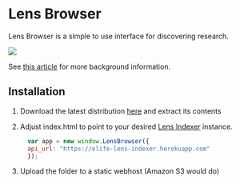 Lens Browser
============

Lens Browser is a simple to use interface for discovering research. 

![](https://d262ilb51hltx0.cloudfront.net/max/2000/1*ZoIcqdy-O9dbe8R-MBMTMQ.png)


See [this article](https://medium.com/@_mql/self-host-a-scientific-journal-with-elife-lens-f420afb678aa) for more background information.

## Installation

1. Download the latest distribution [here](https://github.com/elifesciences/lens-browser/releases) and extract its contents
2. Adjust index.html to point to your desired [Lens Indexer](https://github.com/elifesciences/lens-indexer) instance.
   
   ```js
     var app = new window.LensBrowser({
     api_url: "https://elife-lens-indexer.herokuapp.com"
     });
   ```
   
3. Upload the folder to a static webhost (Amazon S3 would do)